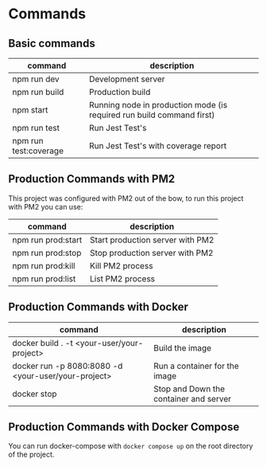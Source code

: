 # Commands

## Basic commands

| command | description | 
| ------- | ----------- |
| npm run dev | Development server |
| npm run build | Production build |
| npm start | Running node in production mode (is required run build command first) |
| npm run test | Run Jest Test's |
| npm run test:coverage | Run Jest Test's with coverage report |

## Production Commands with PM2
This project was configured with PM2 out of the bow, to run this project with PM2 you can use:

| command | description |
| ------- | ----------- |
| npm run prod:start | Start production server with PM2 |
| npm run prod:stop | Stop production server with PM2 |
| npm run prod:kill | Kill PM2 process|
| npm run prod:list | List PM2 process |

## Production Commands with Docker
| command | description |
| ------- | ----------- |
| docker build . -t <your-user/your-project> | Build the image |
| docker run -p 8080:8080 -d <your-user/your-project> | Run a container for the image |
| docker stop <container-id> | Stop and Down the container and server |

## Production Commands with Docker Compose
You can run docker-compose with `docker compose up` on the root directory of the project.


